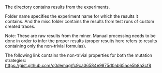 The directory contains results from the experiments. 

Folder name specifies the experiment name for which the results it contains. And the misc folder contains the results from test runs of custom created traces. 

Note: These are raw results from the miner. Manual processing needs to be done in order to infer the proper results (proper results here refers to results containing only the non-trivial formulas).

The following link contains the non-trivial properties for both the mutation strategies:
https://gist.github.com/c0demag/fc9ca36584e9875d0ab65ace5b8a3cf8
